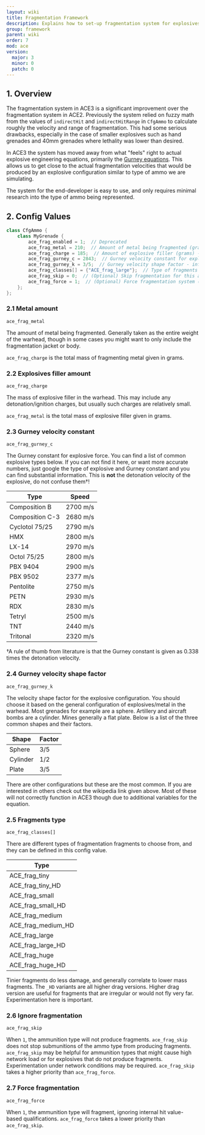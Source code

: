 ```yaml
---
layout: wiki
title: Fragmentation Framework
description: Explains how to set-up fragmentation system for explosives using ACE3 fragmentation system.
group: framework
parent: wiki
order: 7
mod: ace
version:
  major: 3
  minor: 0
  patch: 0
---
```


## 1. Overview

The fragmentation system in ACE3 is a significant improvement over the fragmentation system in ACE2. Previously the system relied on fuzzy math from the values of `indirectHit` and `indirectHitRange` in `CfgAmmo` to calculate roughly the velocity and range of fragmentation. This had some serious drawbacks, especially in the case of smaller explosives such as hand grenades and 40mm grenades where lethality was lower than desired.

In ACE3 the system has moved away from what "feels" right to actual explosive engineering equations, primarily the [Gurney equations](http://en.wikipedia.org/wiki/Gurney_equations). This allows us to get close to the actual fragmentation velocities that would be produced by an explosive configuration similar to type of ammo we are simulating.

The system for the end-developer is easy to use, and only requires minimal research into the type of ammo being represented.


## 2. Config Values

```cpp
class CfgAmmo {
    class MyGrenade {
        ace_frag_enabled = 1;  // Deprecated
        ace_frag_metal = 210;  // Amount of metal being fragmented (grams) - information below
        ace_frag_charge = 185;  // Amount of explosive filler (grams) - information below
        ace_frag_gurney_c = 2843;  // Gurney velocity constant for explosive type - information below
        ace_frag_gurney_k = 3/5;  // Gurney velocity shape factor - information below
        ace_frag_classes[] = {"ACE_frag_large"};  // Type of fragments - information below
        ace_frag_skip = 0;  // (Optional) Skip fragmentation for this ammo type (0-disabled, 1-enabled) - information below
        ace_frag_force = 1;  // (Optional) Force fragmentation system (0-disabled, 1-enabled) - information below
    };
};
```

### 2.1 Metal amount

`ace_frag_metal`

The amount of metal being fragmented. Generally taken as the entire weight of the warhead, though in some cases you might want to only include the fragmentation jacket or body.

`ace_frag_charge` is the total mass of fragmenting metal given in grams.

### 2.2 Explosives filler amount

`ace_frag_charge`

The mass of explosive filler in the warhead. This may include any detonation/ignition charges, but usually such charges are relatively small.

`ace_frag_metal` is the total mass of explosive filler given in grams.

### 2.3 Gurney velocity constant

`ace_frag_gurney_c`

The Gurney constant for explosive force. You can find a list of common explosive types below. If you can not find it here, or want more accurate numbers, just google the type of explosive and Gurney constant and you can find substantial information. This is **not** the detonation velocity of the explosive, do not confuse them†!

| Type            | Speed    |
| --------------- | -------- |
| Composition B   | 2700 m/s |
| Composition C-3 | 2680 m/s |
| Cyclotol 75/25  | 2790 m/s |
| HMX             | 2800 m/s |
| LX-14           | 2970 m/s |
| Octol 75/25     | 2800 m/s |
| PBX 9404        | 2900 m/s |
| PBX 9502        | 2377 m/s |
| Pentolite       | 2750 m/s |
| PETN            | 2930 m/s |
| RDX             | 2830 m/s |
| Tetryl          | 2500 m/s |
| TNT             | 2440 m/s |
| Tritonal        | 2320 m/s |

†A rule of thumb from literature is that the Gurney constant is given as 0.338 times the detonation velocity.

### 2.4 Gurney velocity shape factor

`ace_frag_gurney_k`

The velocity shape factor for the explosive configuration. You should choose it based on the general configuration of explosives/metal in the warhead. Most grenades for example are a sphere. Artillery and aircraft bombs are a cylinder. Mines generally a flat plate. Below is a list of the three common shapes and their factors.

| Shape    | Factor |
| -------- | ------ |
| Sphere   | 3/5    |
| Cylinder | 1/2    |
| Plate    | 3/5    |

There are other configurations but these are the most common. If you are interested in others check out the wikipedia link given above. Most of these will not correctly function in ACE3 though due to additional variables for the equation.

### 2.5 Fragments type

`ace_frag_classes[]`

There are different types of fragmentation fragments to choose from, and they can be defined in this config value.

| Type               |
| ------------------ |
| ACE_frag_tiny      |
| ACE_frag_tiny_HD   |
| ACE_frag_small     |
| ACE_frag_small_HD  |
| ACE_frag_medium    |
| ACE_frag_medium_HD |
| ACE_frag_large     |
| ACE_frag_large_HD  |
| ACE_frag_huge      |
| ACE_frag_huge_HD   |

Tinier fragments do less damage, and generally correlate to lower mass fragments. The `_HD` variants are all higher drag versions. Higher drag version are useful for fragments that are irregular or would not fly very far. Experimentation here is important.

### 2.6 Ignore fragmentation

`ace_frag_skip`

When `1`, the ammunition type will not produce fragments. `ace_frag_skip` does not stop submunitions of the ammo type from producing fragments. `ace_frag_skip` may be helpful for ammunition types that might cause high network load or for explosives that do not produce fragments. Experimentation under network conditions may be required. `ace_frag_skip` takes a higher priority than `ace_frag_force`.

### 2.7 Force fragmentation

`ace_frag_force`

When `1`, the ammunition type will fragment, ignoring internal hit value-based qualifications. `ace_frag_force` takes a lower priority than `ace_frag_skip`.
